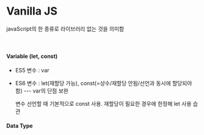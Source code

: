 # Vanilla JS
javaScript의 한 종류로 라이브러리 없는 것을 의미함
<br><br><br>


 #### Variable (let, const)

* ES5 변수 : var<br>
* ES6 변수 : let(재할당 가능), const(=상수/재할당 안됨/선언과 동시에 할당되야 함) --- var의 단점 보완

  변수 선언할 때 기본적으로 const 사용. 재할당이 필요한 경우에 한정해 let 사용 습관
  
#### Data Type


